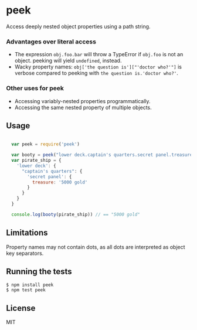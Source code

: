# peek

Access deeply nested object properties using a path string.

### Advantages over literal access

* The expression `obj.foo.bar` will throw a TypeError if `obj.foo` is not an
  object. peeking will yield `undefined`, instead.
* Wacky property names: `obj['the question is']["'doctor who?'"]` is verbose
  compared to peeking with `the question is.'doctor who?'`.

### Other uses for peek

* Accessing variably-nested properties programmatically.
* Accessing the same nested property of multiple objects.

## Usage

```javascript

  var peek = require('peek')

  var booty = peek("lower deck.captain's quarters.secret panel.treasure")
  var pirate_ship = {
    'lower deck': {
      "captain's quarters": {
        'secret panel': {
          treasure: '5000 gold'
        }
      }
    }
  }

  console.log(booty(pirate_ship)) // == "5000 gold"
```

## Limitations

Property names may not contain dots, as all dots are interpreted as object
key separators.

## Running the tests

```
$ npm install peek
$ npm test peek
```

## License

MIT
